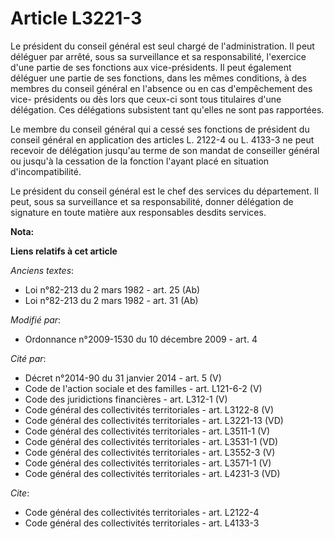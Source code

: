 # Article L3221-3

Le président du conseil général est seul chargé de l'administration. Il peut déléguer par arrêté, sous sa surveillance et sa
responsabilité, l'exercice d'une partie de ses fonctions aux vice-présidents. Il peut également déléguer une partie de ses
fonctions, dans les mêmes conditions, à des membres du conseil général en l'absence ou en cas d'empêchement des vice-
présidents ou dès lors que ceux-ci sont tous titulaires d'une délégation. Ces délégations subsistent tant qu'elles ne sont
pas rapportées. 

Le membre du conseil général qui a cessé ses fonctions de président du conseil général en application des articles L. 2122-4
ou L. 4133-3 ne peut recevoir de délégation jusqu'au terme de son mandat de conseiller général ou jusqu'à la cessation de la
fonction l'ayant placé en situation d'incompatibilité. 

Le président du conseil général est le chef des services du département. Il peut, sous sa surveillance et sa responsabilité,
donner délégation de signature en toute matière aux responsables desdits services.

**Nota:**



**Liens relatifs à cet article**

_Anciens textes_:

  - Loi n°82-213 du 2 mars 1982 - art. 25 (Ab)
  - Loi n°82-213 du 2 mars 1982 - art. 31 (Ab)

_Modifié par_:

  - Ordonnance n°2009-1530 du 10 décembre 2009 - art. 4

_Cité par_:

  - Décret n°2014-90 du 31 janvier 2014 - art. 5 (V)
  - Code de l'action sociale et des familles - art. L121-6-2 (V)
  - Code des juridictions financières - art. L312-1 (V)
  - Code général des collectivités territoriales - art. L3122-8 (V)
  - Code général des collectivités territoriales - art. L3221-13 (VD)
  - Code général des collectivités territoriales - art. L3511-1 (V)
  - Code général des collectivités territoriales - art. L3531-1 (VD)
  - Code général des collectivités territoriales - art. L3552-3 (V)
  - Code général des collectivités territoriales - art. L3571-1 (V)
  - Code général des collectivités territoriales - art. L4231-3 (VD)

_Cite_:

  - Code général des collectivités territoriales - art. L2122-4
  - Code général des collectivités territoriales - art. L4133-3
